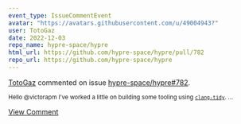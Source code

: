 ```yaml
---
event_type: IssueCommentEvent
avatar: "https://avatars.githubusercontent.com/u/49004943?"
user: TotoGaz
date: 2022-12-03
repo_name: hypre-space/hypre
html_url: https://github.com/hypre-space/hypre/pull/782
repo_url: https://github.com/hypre-space/hypre
---
```


<a href='https://github.com/TotoGaz' target='_blank'>TotoGaz</a> commented on issue <a href='https://github.com/hypre-space/hypre/pull/782' target='_blank'>hypre-space/hypre#782</a>.

<small>Hello @victorapm I've worked a little on building some tooling using [`clang-tidy`](https://clang.llvm.org/extra/clang-tidy/Contributing.html)....</small>

<a href='https://github.com/hypre-space/hypre/pull/782' target='_blank'>View Comment</a>